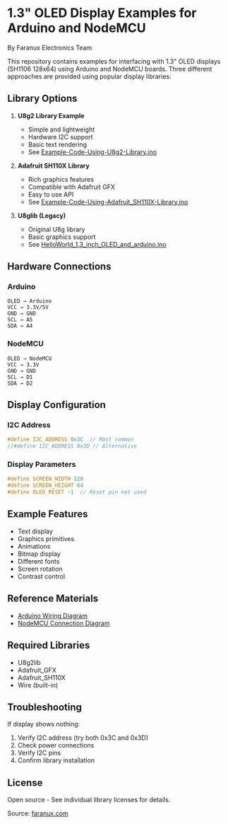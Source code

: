 # 1.3" OLED Display Examples for Arduino and NodeMCU
By Faranux Electronics Team

This repository contains examples for interfacing with 1.3" OLED displays (SH1106 128x64) using Arduino and NodeMCU boards. Three different approaches are provided using popular display libraries:

## Library Options

1. **U8g2 Library Example**
   - Simple and lightweight
   - Hardware I2C support
   - Basic text rendering
   - See [Example-Code-Using-U8g2-Library.ino](Example-Code-Using-U8g2-Library/Example-Code-Using-U8g2-Library.ino)

2. **Adafruit SH110X Library**
   - Rich graphics features
   - Compatible with Adafruit GFX
   - Easy to use API
   - See [Example-Code-Using-Adafruit_SH110X-Library.ino](Example-Code-Using-Adafruit_SH110X-Library/Example-Code-Using-Adafruit_SH110X-Library.ino)

3. **U8glib (Legacy)**
   - Original U8g library
   - Basic graphics support
   - See [HelloWorld_1.3_inch_OLED_and_arduino.ino](arduino/HelloWorld_1.3_inch_OLED_and_arduino/HelloWorld_1.3_inch_OLED_and_arduino.ino)

## Hardware Connections

### Arduino
```
OLED → Arduino
VCC → 3.3V/5V
GND → GND
SCL → A5
SDA → A4
```

### NodeMCU
```
OLED → NodeMCU
VCC → 3.3V
GND → GND
SCL → D1
SDA → D2
```

## Display Configuration

### I2C Address
```cpp
#define I2C_ADDRESS 0x3C  // Most common
//#define I2C_ADDRESS 0x3D // Alternative
```

### Display Parameters
```cpp
#define SCREEN_WIDTH 128
#define SCREEN_HEIGHT 64
#define OLED_RESET -1  // Reset pin not used
```

## Example Features

- Text display
- Graphics primitives
- Animations
- Bitmap display
- Different fonts
- Screen rotation
- Contrast control

## Reference Materials

- [Arduino Wiring Diagram](arduino/oled_schematic_diagram.png)
- [NodeMCU Connection Diagram](nodemcu/ESP8266%20AND%201.3%20INCH%20OLED%20CONNECTION.png)

## Required Libraries

- U8g2lib
- Adafruit_GFX
- Adafruit_SH110X
- Wire (built-in)

## Troubleshooting

If display shows nothing:
1. Verify I2C address (try both 0x3C and 0x3D)
2. Check power connections
3. Verify I2C pins
4. Confirm library installation

## License
Open source - See individual library licenses for details.

Source: [faranux.com](https://faranux.com)